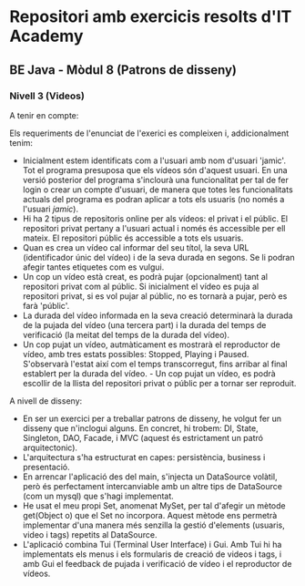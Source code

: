 # Repositori amb exercicis resolts d'IT Academy
## BE Java - Mòdul 8 (Patrons de disseny)
### Nivell 3 (Videos)

A tenir en compte:

Els requeriments de l'enunciat de l'exerici es compleixen i, addicionalment tenim:

- Inicialment estem identificats com a l'usuari amb nom d'usuari 'jamic'. Tot el programa presuposa que els vídeos són d'aquest usuari. En una versió posterior del programa s'inclourà una funcionalitat per tal de fer login o crear un compte d'usuari, de manera que totes les funcionalitats actuals del programa es podran aplicar a tots els usuaris (no només a l'usuari _jamic_).
- Hi ha 2 tipus de repositoris online per als vídeos: el privat i el públic. El repositori privat pertany a l'usuari actual i només és accessible per ell mateix. El repositori públic és accessible a tots els usuaris.
- Quan es crea un vídeo cal informar del seu títol, la seva URL (identificador únic del vídeo) i de la seva durada en segons. Se li podran afegir tantes etiquetes com es vulgui.
- Un cop un vídeo està creat, es podrà pujar (opcionalment) tant al repositori privat com al públic. Si inicialment el vídeo es puja al repositori privat, si es vol pujar al públic, no es tornarà a pujar, però es farà 'públic'.
- La durada del vídeo informada en la seva creació determinarà la durada de la pujada del vídeo (una tercera part) i la durada del temps de verificació (la meitat del temps de la durada del vídeo).
- Un cop pujat un vídeo, autmàticament es mostrarà el reproductor de vídeo, amb tres estats possibles: Stopped, Playing i Paused. S'observarà l'estat així com el temps transcorregut, fins arribar al final establert per la durada del vídeo. - Un cop pujat un vídeo, es podrà escollir de la llista del repositori privat o públic per a tornar ser reproduit.

A nivell de disseny:

- En ser un exercici per a treballar patrons de disseny, he volgut fer un disseny que n'inclogui alguns. En concret, hi trobem: DI, State, Singleton, DAO, Facade, i MVC (aquest és estrictament un patró arquitectonic).
- L'arquitectura s'ha estructurat en capes: persistència, business i presentació.
- En arrencar l'aplicació des del main, s'injecta un DataSource volàtil, però és perfectament intercanviable amb un altre tips de DataSource (com un mysql) que s'hagi implementat.
- He usat el meu propi Set, anomenat MySet, per tal d'afegir un mètode get(Object o) que el Set no incorpora. Aquest mètode ens permetrà implementar d'una manera més senzilla la gestió d'elements (usuaris, video i tags) repetits al DataSource.
- L'aplicació combina Tui (Terminal User Interface) i Gui. Amb Tui hi ha implementats els menus i els formularis de creació de videos i tags, i amb Gui el feedback de pujada i verificació de vídeo i el reproductor de vídeos.
